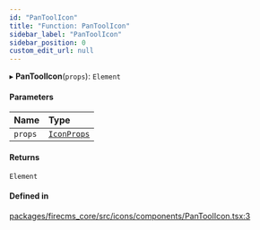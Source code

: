 ```yaml
---
id: "PanToolIcon"
title: "Function: PanToolIcon"
sidebar_label: "PanToolIcon"
sidebar_position: 0
custom_edit_url: null
---
```


▸ **PanToolIcon**(`props`): `Element`

#### Parameters

| Name | Type |
| :------ | :------ |
| `props` | [`IconProps`](../types/IconProps.md) |

#### Returns

`Element`

#### Defined in

[packages/firecms_core/src/icons/components/PanToolIcon.tsx:3](https://github.com/FireCMSco/firecms/blob/d45f3739/packages/firecms_core/src/icons/components/PanToolIcon.tsx#L3)
